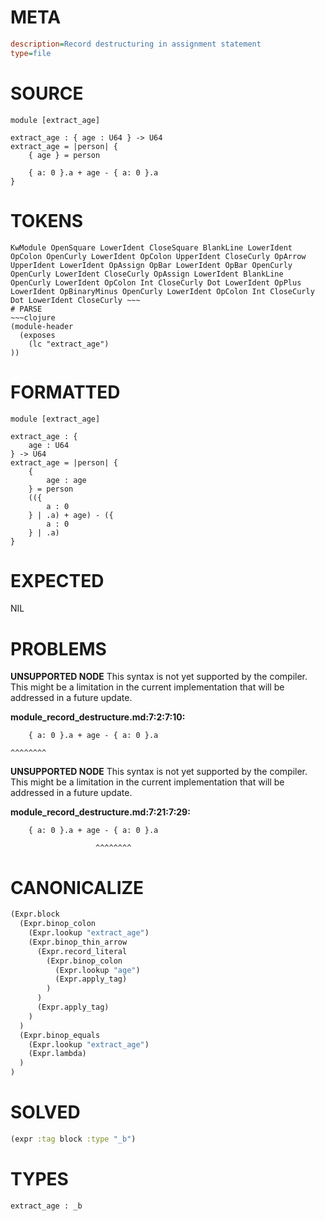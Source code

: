 # META
~~~ini
description=Record destructuring in assignment statement
type=file
~~~
# SOURCE
~~~roc
module [extract_age]

extract_age : { age : U64 } -> U64
extract_age = |person| {
    { age } = person

	{ a: 0 }.a + age - { a: 0 }.a
}
~~~
# TOKENS
~~~text
KwModule OpenSquare LowerIdent CloseSquare BlankLine LowerIdent OpColon OpenCurly LowerIdent OpColon UpperIdent CloseCurly OpArrow UpperIdent LowerIdent OpAssign OpBar LowerIdent OpBar OpenCurly OpenCurly LowerIdent CloseCurly OpAssign LowerIdent BlankLine OpenCurly LowerIdent OpColon Int CloseCurly Dot LowerIdent OpPlus LowerIdent OpBinaryMinus OpenCurly LowerIdent OpColon Int CloseCurly Dot LowerIdent CloseCurly ~~~
# PARSE
~~~clojure
(module-header
  (exposes
    (lc "extract_age")
))
~~~
# FORMATTED
~~~roc
module [extract_age]

extract_age : {
	age : U64
} -> U64
extract_age = |person| {
	{
		age : age
	} = person
	(({
		a : 0
	} | .a) + age) - ({
		a : 0
	} | .a)
}
~~~
# EXPECTED
NIL
# PROBLEMS
**UNSUPPORTED NODE**
This syntax is not yet supported by the compiler.
This might be a limitation in the current implementation that will be addressed in a future update.

**module_record_destructure.md:7:2:7:10:**
```roc
	{ a: 0 }.a + age - { a: 0 }.a
```
	^^^^^^^^


**UNSUPPORTED NODE**
This syntax is not yet supported by the compiler.
This might be a limitation in the current implementation that will be addressed in a future update.

**module_record_destructure.md:7:21:7:29:**
```roc
	{ a: 0 }.a + age - { a: 0 }.a
```
	                   ^^^^^^^^


# CANONICALIZE
~~~clojure
(Expr.block
  (Expr.binop_colon
    (Expr.lookup "extract_age")
    (Expr.binop_thin_arrow
      (Expr.record_literal
        (Expr.binop_colon
          (Expr.lookup "age")
          (Expr.apply_tag)
        )
      )
      (Expr.apply_tag)
    )
  )
  (Expr.binop_equals
    (Expr.lookup "extract_age")
    (Expr.lambda)
  )
)
~~~
# SOLVED
~~~clojure
(expr :tag block :type "_b")
~~~
# TYPES
~~~roc
extract_age : _b
~~~

